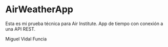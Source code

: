# AirWeatherApp

Esta es mi prueba técnica para Air Institute.
App de tiempo con conexión a una API REST.

Miguel Vidal Funcia
